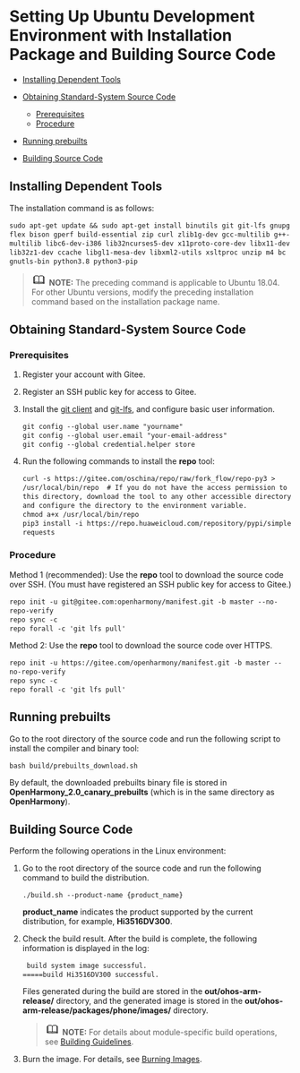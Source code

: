 # Setting Up Ubuntu Development Environment with Installation Package and Building Source Code<a name="EN-US_TOPIC_0000001119804790"></a>

-   [Installing Dependent Tools](#section18431165519244)
-   [Obtaining Standard-System Source Code](#section113751052102517)
    -   [Prerequisites](#section102871547153314)
    -   [Procedure](#section429012478331)

-   [Running prebuilts](#section0495320152619)
-   [Building Source Code](#section1664835963517)

## Installing Dependent Tools<a name="section18431165519244"></a>

The installation command is as follows:

```
sudo apt-get update && sudo apt-get install binutils git git-lfs gnupg flex bison gperf build-essential zip curl zlib1g-dev gcc-multilib g++-multilib libc6-dev-i386 lib32ncurses5-dev x11proto-core-dev libx11-dev lib32z1-dev ccache libgl1-mesa-dev libxml2-utils xsltproc unzip m4 bc gnutls-bin python3.8 python3-pip
```

>![](../public_sys-resources/icon-note.gif) **NOTE:** 
>The preceding command is applicable to Ubuntu 18.04. For other Ubuntu versions, modify the preceding installation command based on the installation package name.

## Obtaining Standard-System Source Code<a name="section113751052102517"></a>

### Prerequisites<a name="section102871547153314"></a>

1.  Register your account with Gitee.
2.  Register an SSH public key for access to Gitee.
3.  Install the  [git client](http://git-scm.com/book/en/v2/Getting-Started-Installing-Git)  and  [git-lfs](https://gitee.com/vcs-all-in-one/git-lfs?_from=gitee_search#downloading), and configure basic user information.

    ```
    git config --global user.name "yourname"
    git config --global user.email "your-email-address"
    git config --global credential.helper store
    ```

4.  Run the following commands to install the  **repo**  tool:

    ```
    curl -s https://gitee.com/oschina/repo/raw/fork_flow/repo-py3 > /usr/local/bin/repo  # If you do not have the access permission to this directory, download the tool to any other accessible directory and configure the directory to the environment variable.
    chmod a+x /usr/local/bin/repo
    pip3 install -i https://repo.huaweicloud.com/repository/pypi/simple requests
    ```


### Procedure<a name="section429012478331"></a>

Method 1 \(recommended\): Use the  **repo**  tool to download the source code over SSH. \(You must have registered an SSH public key for access to Gitee.\)

```
repo init -u git@gitee.com:openharmony/manifest.git -b master --no-repo-verify
repo sync -c
repo forall -c 'git lfs pull'
```

Method 2: Use the  **repo**  tool to download the source code over HTTPS.

```
repo init -u https://gitee.com/openharmony/manifest.git -b master --no-repo-verify
repo sync -c
repo forall -c 'git lfs pull'
```

## Running prebuilts<a name="section0495320152619"></a>

Go to the root directory of the source code and run the following script to install the compiler and binary tool:

```
bash build/prebuilts_download.sh
```

By default, the downloaded prebuilts binary file is stored in  **OpenHarmony\_2.0\_canary\_prebuilts**  \(which is in the same directory as  **OpenHarmony**\).

## Building Source Code<a name="section1664835963517"></a>

Perform the following operations in the Linux environment:

1.  Go to the root directory of the source code and run the following command to build the distribution.

    ```
    ./build.sh --product-name {product_name}
    ```

    **product\_name**  indicates the product supported by the current distribution, for example,  **Hi3516DV300**.

2.  Check the build result. After the build is complete, the following information is displayed in the log:

    ```
     build system image successful.
    =====build Hi3516DV300 successful.
    ```

    Files generated during the build are stored in the  **out/ohos-arm-release/**  directory, and the generated image is stored in the  **out/ohos-arm-release/packages/phone/images/**  directory.

    >![](../public_sys-resources/icon-note.gif) **NOTE:** 
    >For details about module-specific build operations, see  [Building Guidelines](../subsystems/subsys-build.md).

3.  Burn the image. For details, see  [Burning Images](quickstart-standard-burn.md).

